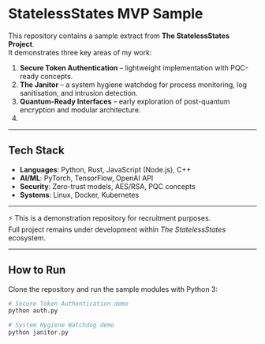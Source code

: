 # StatelessStates MVP Sample

This repository contains a sample extract from **The StatelessStates Project**.  
It demonstrates three key areas of my work:

1. **Secure Token Authentication** – lightweight implementation with PQC-ready concepts.  
2. **The Janitor** – a system hygiene watchdog for process monitoring, log sanitisation, and intrusion detection.  
3. **Quantum-Ready Interfaces** – early exploration of post-quantum encryption and modular architecture.
4. 

---

## Tech Stack
- **Languages**: Python, Rust, JavaScript (Node.js), C++  
- **AI/ML**: PyTorch, TensorFlow, OpenAI API  
- **Security**: Zero-trust models, AES/RSA, PQC concepts  
- **Systems**: Linux, Docker, Kubernetes  

---

⚡ This is a demonstration repository for recruitment purposes.  
Full project remains under development within *The StatelessStates* ecosystem.

---

## How to Run

Clone the repository and run the sample modules with Python 3:

```bash
# Secure Token Authentication demo
python auth.py

# System Hygiene Watchdog demo
python janitor.py
